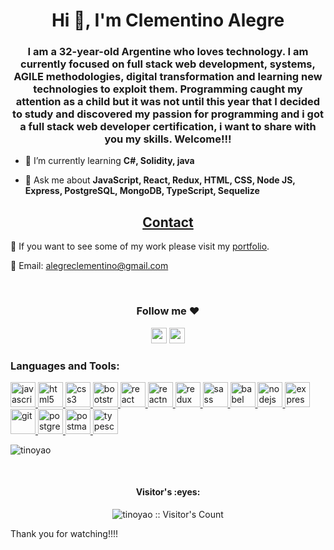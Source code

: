 <h1 align="center">Hi 👋, I'm Clementino Alegre</h1>

<h3 align="center">I am a 32-year-old Argentine who loves technology. I am currently focused on full stack web development, systems, AGILE methodologies, digital transformation and learning new technologies to exploit them. Programming caught my attention as a child but it was not until this year that I decided to study and discovered my passion for programming and i got a full stack web developer certification, i want to share with you my skills. Welcome!!!</h3>

- 🌱 I’m currently learning **C#, Solidity, java**

- 💬 Ask me about **JavaScript, React, Redux, HTML, CSS, Node JS, Express, PostgreSQL, MongoDB, TypeScript, Sequelize**

<div align="center">

## [Contact](https://portfolio-clementino-2023.vercel.app/#contact)

</div>

💼 If you want to see some of my work please visit my [portfolio](https://portfolio-clementino-2023.vercel.app).

📩 Email: alegreclementino@gmail.com

<p>&nbsp;</p>

<div align="center">

### Follow me ❤️

<a href="https://www.linkedin.com/in/alegre-c" target="_blank"><img height="25"  src="https://img.shields.io/badge/-LinkedIn-%230077B5?style=for-the-badge&logo=linkedin&logoColor=white" target="_blank"></a>
<a href="https://github.com/tinoyao" target="_blank"><img height="25" src="https://img.shields.io/github/followers/ByronCorrea?style=social" target="_blank"></a>

</div>

<h3 align="left">Languages and Tools:</h3>
<p align="left">  <a href="https://developer.mozilla.org/en-US/docs/Web/JavaScript" target="_blank"> <img src="https://upload.wikimedia.org/wikipedia/commons/thumb/9/99/Unofficial_JavaScript_logo_2.svg/1024px-Unofficial_JavaScript_logo_2.svg.png" alt="javascript" width="40" height="40"/> </a> 
<a href="https://www.w3.org/html/" target="_blank"> <img src="https://upload.wikimedia.org/wikipedia/commons/thumb/3/38/HTML5_Badge.svg/600px-HTML5_Badge.svg.png" alt="html5" width="40" height="40"/> </a>
<a href="https://www.w3schools.com/css/" target="_blank"> <img src="https://cdn4.iconfinder.com/data/icons/social-media-logos-6/512/121-css3-512.png" alt="css3" width="40" height="40"/> </a> 
<a href="https://getbootstrap.com" target="_blank"> <img src="https://upload.wikimedia.org/wikipedia/commons/thumb/b/b2/Bootstrap_logo.svg/1024px-Bootstrap_logo.svg.png" alt="bootstrap" width="40" height="40"/> </a> 
<a href="https://reactjs.org/" target="_blank"> <img src="https://seeklogo.com/images/R/react-logo-7B3CE81517-seeklogo.com.png" alt="react" width="40" height="40"/> </a> 
<a href="https://reactnative.dev/" target="_blank"> <img src="https://reactnative.dev/img/header_logo.svg" alt="reactnative" width="40" height="40"/> </a> 
<a href="https://redux.js.org" target="_blank"> <img src="https://seeklogo.com/images/R/redux-logo-9CA6836C12-seeklogo.com.png" alt="redux" width="40" height="40"/> </a> <a href="https://sass-lang.com" target="_blank"> <img src="https://upload.wikimedia.org/wikipedia/commons/thumb/9/96/Sass_Logo_Color.svg/1280px-Sass_Logo_Color.svg.png" alt="sass" width="40" height="40"/> </a>
<a href="https://babeljs.io/" target="_blank"> <img src="https://www.vectorlogo.zone/logos/babeljs/babeljs-icon.svg" alt="babel" width="40" height="40"/> </a>
<a href="https://nodejs.org" target="_blank"> <img src="https://cdn.pixabay.com/photo/2015/04/23/17/41/node-js-736399_960_720.png" alt="nodejs" height="40"/> </a>
<a href="https://expressjs.com" target="_blank"> <img src="https://i.cloudup.com/zfY6lL7eFa-3000x3000.png" alt="express" height="40"/> </a> 
<a href="https://git-scm.com/" target="_blank"> <img src="https://www.vectorlogo.zone/logos/git-scm/git-scm-icon.svg" alt="git" width="40" height="40"/> </a> 
<a href="https://www.postgresql.org" target="_blank"> <img src="https://upload.wikimedia.org/wikipedia/commons/thumb/2/29/Postgresql_elephant.svg/1200px-Postgresql_elephant.svg.png" alt="postgresql" width="40" height="40"/> </a> 
<a href="https://postman.com" target="_blank"> <img src="https://www.vectorlogo.zone/logos/getpostman/getpostman-icon.svg" alt="postman" width="40" height="40"/> </a> 
<a href="https://www.typescriptlang.org/" target="_blank"> <img src="https://upload.wikimedia.org/wikipedia/commons/thumb/4/4c/Typescript_logo_2020.svg/1200px-Typescript_logo_2020.svg.png" alt="typescript" width="40" height="40"/> </a>

<p><img align="center" src="https://github-readme-streak-stats.herokuapp.com/?user=tinoyao&theme=dark" alt="tinoyao" /></p>

</br>
<h4 align="center">Visitor's :eyes:</h4>

<p align="center"><img src="https://profile-counter.glitch.me/{tinoyao}/count.svg" alt="tinoyao :: Visitor's Count" /></p>
<p>Thank you for watching!!!!</p>


